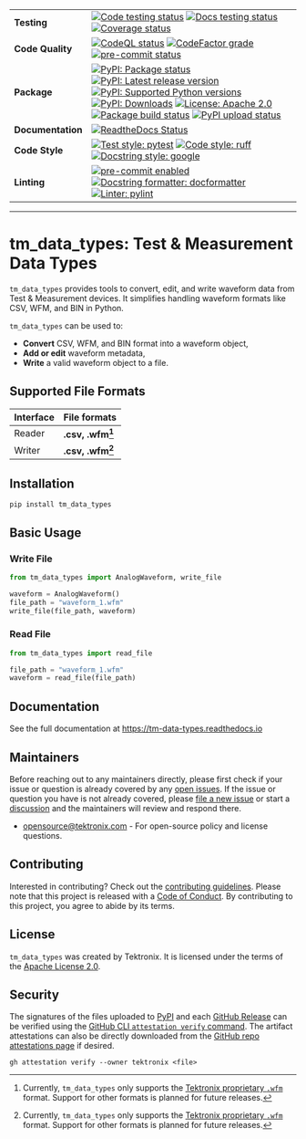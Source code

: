 <div markdown="1" class="custom-badge-table">

|                   |                                                                                                                                                                                                                                                                                                                                                                                                                                                                                                                                                                                                                                                                                                                                                                                                                                                                                                                                                                                                                                                                                                |
| ----------------- | ---------------------------------------------------------------------------------------------------------------------------------------------------------------------------------------------------------------------------------------------------------------------------------------------------------------------------------------------------------------------------------------------------------------------------------------------------------------------------------------------------------------------------------------------------------------------------------------------------------------------------------------------------------------------------------------------------------------------------------------------------------------------------------------------------------------------------------------------------------------------------------------------------------------------------------------------------------------------------------------------------------------------------------------------------------------------------------------------- |
| **Testing**       | [![Code testing status](https://github.com/tektronix/tm_data_types/actions/workflows/test-code.yml/badge.svg?branch=main)](https://github.com/tektronix/tm_data_types/actions/workflows/test-code.yml) [![Docs testing status](https://github.com/tektronix/tm_data_types/actions/workflows/test-docs.yml/badge.svg?branch=main)](https://github.com/tektronix/tm_data_types/actions/workflows/test-docs.yml) [![Coverage status](https://codecov.io/gh/tektronix/tm_data_types/branch/main/graph/badge.svg)](https://codecov.io/gh/tektronix/tm_data_types)                                                                                                                                                                                                                                                                                                                                                                                                                                                                                                                                   |
| **Code Quality**  | [![CodeQL status](https://github.com/tektronix/tm_data_types/actions/workflows/codeql-analysis.yml/badge.svg?branch=main)](https://github.com/tektronix/tm_data_types/actions/workflows/codeql-analysis.yml) [![CodeFactor grade](https://www.codefactor.io/repository/github/tektronix/tm_data_types/badge)](https://www.codefactor.io/repository/github/tektronix/tm_data_types) [![pre-commit status](https://results.pre-commit.ci/badge/github/tektronix/tm_data_types/main.svg)](https://results.pre-commit.ci/latest/github/tektronix/tm_data_types/main)                                                                                                                                                                                                                                                                                                                                                                                                                                                                                                                               |
| **Package**       | [![PyPI: Package status](https://img.shields.io/pypi/status/tm_data_types?logo=pypi)](https://pypi.org/project/tm_data_types/) [![PyPI: Latest release version](https://img.shields.io/pypi/v/tm_data_types?logo=pypi)](https://pypi.org/project/tm_data_types/) [![PyPI: Supported Python versions](https://img.shields.io/pypi/pyversions/tm_data_types?logo=python)](https://pypi.org/project/tm_data_types/) [![PyPI: Downloads](https://pepy.tech/badge/tm_data_types)](https://pepy.tech/project/tm_data_types) [![License: Apache 2.0](https://img.shields.io/pypi/l/tm_data_types)](https://github.com/tektronix/tm_data_types/blob/main/LICENSE.md) [![Package build status](https://github.com/tektronix/tm_data_types/actions/workflows/package-build.yml/badge.svg?branch=main)](https://github.com/tektronix/tm_data_types/actions/workflows/package-build.yml) [![PyPI upload status](https://github.com/tektronix/tm_data_types/actions/workflows/package-release.yml/badge.svg?branch=main)](https://github.com/tektronix/tm_data_types/actions/workflows/package-release.yml) |
| **Documentation** | [![ReadtheDocs Status](https://img.shields.io/readthedocs/tm_data_types/stable?logo=readthedocs)](https://tm-data-types.readthedocs.io)                                                                                                                                                                                                                                                                                                                                                                                                                                                                                                                                                                                                                                                                                                                                                                                                                                                                                                                                                        |
| **Code Style**    | [![Test style: pytest](https://img.shields.io/badge/test%20style-pytest-blue)](https://github.com/pytest-dev/pytest) [![Code style: ruff](https://img.shields.io/badge/code%20style-ruff-black)](https://docs.astral.sh/ruff/formatter/) [![Docstring style: google](https://img.shields.io/badge/docstring%20style-google-tan)](https://google.github.io/styleguide/pyguide.html)                                                                                                                                                                                                                                                                                                                                                                                                                                                                                                                                                                                                                                                                                                             |
| **Linting**       | [![pre-commit enabled](https://img.shields.io/badge/pre--commit-enabled-brightgreen?logo=pre-commit)](https://github.com/pre-commit/pre-commit) [![Docstring formatter: docformatter](https://img.shields.io/badge/docstring%20formatter-docformatter-tan)](https://github.com/PyCQA/docformatter)[![Linter: pylint](https://img.shields.io/badge/linter-pylint-purple)](https://github.com/pylint-dev/pylint)                                                                                                                                                                                                                                                                                                                                                                                                                                                                                                                                                                                                                                                                                 |

</div>

---

# tm_data_types: Test & Measurement Data Types

`tm_data_types` provides tools to convert, edit, and write waveform data from Test & Measurement devices.
It simplifies handling waveform formats like CSV, WFM, and BIN in Python.

`tm_data_types` can be used to:

- **Convert** CSV, WFM, and BIN format into a waveform object,
- **Add or edit** waveform metadata,
- **Write** a valid waveform object to a file.

## Supported File Formats

<div markdown="1" class="custom-table-center-cells support-table">

| Interface | File formats       |
| --------- | ------------------ |
| Reader    | **.csv, .wfm[^1]** |
| Writer    | **.csv, .wfm[^1]** |

</div>

## Installation

```shell
pip install tm_data_types
```

## Basic Usage

### Write File

```python
from tm_data_types import AnalogWaveform, write_file

waveform = AnalogWaveform()
file_path = "waveform_1.wfm"
write_file(file_path, waveform)
```

### Read File

```python
from tm_data_types import read_file

file_path = "waveform_1.wfm"
waveform = read_file(file_path)
```

## Documentation

See the full documentation at <https://tm-data-types.readthedocs.io>

## Maintainers

Before reaching out to any maintainers directly, please first check if
your issue or question is already covered by any [open
issues](https://github.com/tektronix/tm_data_types/issues). If the issue or
question you have is not already covered, please [file a new
issue](https://github.com/tektronix/tm_data_types/issues/new/choose) or
start a
[discussion](https://github.com/tektronix/tm_data_types/discussions) and
the maintainers will review and respond there.

- <opensource@tektronix.com> - For open-source policy and license
    questions.

## Contributing

Interested in contributing? Check out the [contributing guidelines](https://github.com/tektronix/tm_data_types/blob/main/CONTRIBUTING.md). Please
note that this project is released with a [Code of Conduct](https://github.com/tektronix/tm_data_types/blob/main/CODE_OF_CONDUCT.md). By
contributing to this project, you agree to abide by its terms.

## License

`tm_data_types` was created by Tektronix. It is licensed under the terms of
the [Apache License 2.0](https://github.com/tektronix/tm_data_types/blob/main/LICENSE.md).

## Security

The signatures of the files uploaded to [PyPI](https://pypi.org/project/tm_data_types/) and each
[GitHub Release](https://github.com/tektronix/tm_data_types/releases) can be verified using
the [GitHub CLI `attestation verify` command](https://cli.github.com/manual/gh_attestation_verify).
The artifact attestations can also be directly downloaded from the
[GitHub repo attestations page](https://github.com/tektronix/tm_data_types/attestations) if desired.

```shell
gh attestation verify --owner tektronix <file>
```

[^1]: Currently, `tm_data_types` only supports the [Tektronix proprietary `.wfm`](https://download.tek.com/manual/Waveform-File-Format-Manual-077022011.pdf) format. Support for other formats is planned for future releases.

